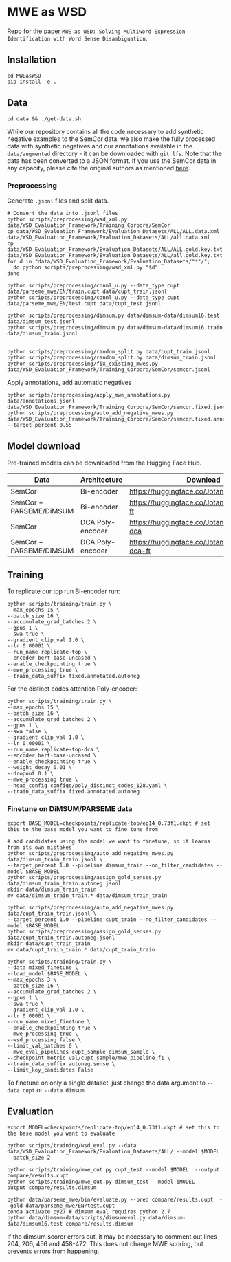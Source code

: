 # MWE as WSD
Repo for the paper `MWE as WSD: Solving Multiword Expression Identification with Word
Sense Disambiguation`.

## Installation
```shell
cd MWEasWSD
pip install -e .
```

## Data

```shell
cd data && ./get-data.sh
```

While our repository contains all the code necessary to add
synthetic negative examples to the SemCor data, we also make the fully
processed data with synthetic negatives and our annotations available
in the `data/augmented` directory - it can be downloaded with `git lfs`.
Note that the data has been converted to a JSON format. 
If you use the SemCor data in any capacity, please cite the original 
authors as mentioned [here](http://lcl.uniroma1.it/wsdeval/training-data).

### Preprocessing

Generate `.jsonl` files and split data. 
```shell
# Convert the data into .jsonl files
python scripts/preprocessing/wsd_xml.py data/WSD_Evaluation_Framework/Training_Corpora/SemCor
cp data/WSD_Evaluation_Framework/Evaluation_Datasets/ALL/ALL.data.xml data/WSD_Evaluation_Framework/Evaluation_Datasets/ALL/all.data.xml
cp data/WSD_Evaluation_Framework/Evaluation_Datasets/ALL/ALL.gold.key.txt data/WSD_Evaluation_Framework/Evaluation_Datasets/ALL/all.gold.key.txt
for d in "data/WSD_Evaluation_Framework/Evaluation_Datasets/"*"/";
  do python scripts/preprocessing/wsd_xml.py "$d"
done

python scripts/preprocessing/connl_u.py --data_type cupt data/parseme_mwe/EN/train.cupt data/cupt_train.jsonl
python scripts/preprocessing/connl_u.py --data_type cupt data/parseme_mwe/EN/test.cupt data/cupt_test.jsonl

python scripts/preprocessing/dimsum.py data/dimsum-data/dimsum16.test data/dimsum_test.jsonl
python scripts/preprocessing/dimsum.py data/dimsum-data/dimsum16.train data/dimsum_train.jsonl


python scripts/preprocessing/random_split.py data/cupt_train.jsonl
python scripts/preprocessing/random_split.py data/dimsum_train.jsonl
python scripts/preprocessing/fix_existing_mwes.py data/WSD_Evaluation_Framework/Training_Corpora/SemCor/semcor.jsonl 
```

Apply annotations, add automatic negatives
```shell
python scripts/preprocessing/apply_mwe_annotations.py data/annotations.jsonl data/WSD_Evaluation_Framework/Training_Corpora/SemCor/semcor.fixed.jsonl
python scripts/preprocessing/auto_add_negative_mwes.py data/WSD_Evaluation_Framework/Training_Corpora/SemCor/semcor.fixed.annotated.jsonl --target_percent 0.55
```

## Model download
Pre-trained models can be downloaded from the Hugging Face Hub. 

| Data                    | Architecture     | Download                                        |
|-------------------------|------------------|-------------------------------------------------|
| SemCor                  | Bi-encoder       | https://huggingface.co/Jotanner/mweaswsd        |
| SemCor + PARSEME/DiMSUM | Bi-encoder       | https://huggingface.co/Jotanner/mweaswsd-ft     |
| SemCor                  | DCA Poly-encoder | https://huggingface.co/Jotanner/mweaswsd-dca    |
| SemCor + PARSEME/DiMSUM | DCA Poly-encoder | https://huggingface.co/Jotanner/mweaswsd-dca-ft |

## Training

To replicate our top run Bi-encoder run:
```shell
python scripts/training/train.py \
--max_epochs 15 \
--batch_size 16 \
--accumulate_grad_batches 2 \
--gpus 1 \
--swa true \
--gradient_clip_val 1.0 \
--lr 0.00001 \
--run_name replicate-top \
--encoder bert-base-uncased \
--enable_checkpointing true \
--mwe_processing true \
--train_data_suffix fixed.annotated.autoneg
```

For the distinct codes attention Poly-encoder:
```shell
python scripts/training/train.py \
--max_epochs 15 \
--batch_size 16 \
--accumulate_grad_batches 2 \
--gpus 1 \
--swa false \
--gradient_clip_val 1.0 \
--lr 0.00001 \
--run_name replicate-top-dca \
--encoder bert-base-uncased \
--enable_checkpointing true \
--weight_decay 0.01 \
--dropout 0.1 \
--mwe_processing true \
--head_config configs/poly_distinct_codes_128.yaml \
--train_data_suffix fixed.annotated.autoneg
```


### Finetune on DiMSUM/PARSEME data
```shell
export BASE_MODEL=checkpoints/replicate-top/ep14_0.73f1.ckpt # set this to the base model you want to fine tune from

# add candidates using the model we want to finetune, so it learns from its own mistakes
python scripts/preprocessing/auto_add_negative_mwes.py data/dimsum_train_train.jsonl \
--target_percent 1.0 --pipeline dimsum_train --no_filter_candidates --model $BASE_MODEL
python scripts/preprocessing/assign_gold_senses.py data/dimsum_train_train.autoneg.jsonl 
mkdir data/dimsum_train_train
mv data/dimsum_train_train.* data/dimsum_train_train

python scripts/preprocessing/auto_add_negative_mwes.py data/cupt_train_train.jsonl \
--target_percent 1.0 --pipeline cupt_train --no_filter_candidates --model $BASE_MODEL
python scripts/preprocessing/assign_gold_senses.py data/cupt_train_train.autoneg.jsonl 
mkdir data/cupt_train_train
mv data/cupt_train_train.* data/cupt_train_train
 
python scripts/training/train.py \
--data mixed_finetune \
--load_model $BASE_MODEL \
--max_epochs 3 \
--batch_size 16 \
--accumulate_grad_batches 2 \
--gpus 1 \
--swa true \
--gradient_clip_val 1.0 \
--lr 0.00001 \
--run_name mixed_finetune \
--enable_checkpointing true \
--mwe_processing true \
--wsd_processing false \
--limit_val_batches 0 \
--mwe_eval_pipelines cupt_sample dimsum_sample \
--checkpoint_metric val/cupt_sample/mwe_pipeline_f1 \
--train_data_suffix autoneg.sense \
--limit_key_candidates False
```

To finetune on only a single dataset, just change the data argument to `--data cupt` or `--data dimsum`.

## Evaluation

```shell
export MODEL=checkpoints/replicate-top/ep14_0.73f1.ckpt # set this to the base model you want to evaluate

python scripts/training/wsd_eval.py --data data/WSD_Evaluation_Framework/Evaluation_Datasets/ALL/ --model $MODEL --batch_size 2

python scripts/training/mwe_out.py cupt_test --model $MODEL  --output compare/results.cupt
python scripts/training/mwe_out.py dimsum_test --model $MODEL  --output compare/results.dimsum 

python data/parseme_mwe/bin/evaluate.py --pred compare/results.cupt  --gold data/parseme_mwe/EN/test.cupt 
conda activate py27 # dimsum eval requires python 2.7
python data/dimsum-data/scripts/dimsumeval.py data/dimsum-data/dimsum16.test compare/results.dimsum 
```

If the dimsum scorer errors out, it may be necessary to comment out lines 204, 206, 456 and 458-472. 
This does not change MWE scoring, but prevents errors from happening. 
